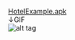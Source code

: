 [HotelExample.apk](https://github.com/daniil-vinogradov/JavaAndroid/raw/master/HotelExample/hotelexample.apk)<br>
↓GIF<br>
![alt tag](https://github.com/daniil-vinogradov/JavaAndroid/blob/master/HotelExample/HotelExample.gif?raw=true)
